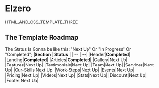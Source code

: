 # Elzero
HTML_AND_CSS_TEMPLATE_THREE

## The Template Roadmap
The Status Is Gonna be like this: "Next Up" Or "In Progress" Or "Completed";
|**Section** | **Status** |
| -- | --|
|Header|**Completed**| 
|Landing|**Completed**| 
|Articles|**Completed**| 
|Gallery|Next Up| 
|Features|Next Up| 
|Testimonials|Next Up| 
|Team|Next Up| 
|Services|Next Up| 
|Our-Skills|Next Up| 
|Work-Steps|Next Up| 
|Events|Next Up| 
|Pricing|Next Up| 
|Videos|Next Up| 
|Stats|Next Up| 
|Discount|Next Up| 
|Footer|Next Up| 
